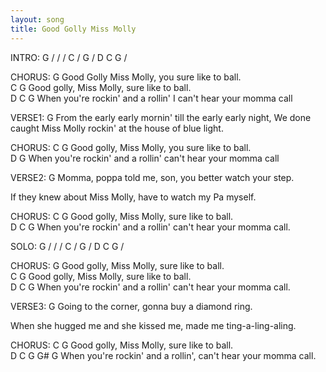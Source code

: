 ```yaml
---
layout: song
title: Good Golly Miss Molly
---
```

INTRO:
G  /  /  /
C  /  G  /
D  C  G  /
 
CHORUS:
                G
Good Golly Miss Molly, you sure like to ball.             
C                   G
Good golly, Miss Molly, sure like to ball.                       
D      C                        G
When you're rockin' and a rollin' I can't hear your momma call 

VERSE1:
         G
From the early early mornin' till the early early night, 
We done caught Miss Molly rockin' at the house of blue light.
 
CHORUS:
                 C                       G
Good golly, Miss Molly, you sure like to ball.                         
D                             G
When you're rockin' and a rollin' can't hear your momma call 

VERSE2:
G
Momma, poppa told me, son, you better watch your step.
 
If they knew about Miss Molly, have to watch my Pa myself.
 
CHORUS:
                 C                   G
Good golly, Miss Molly, sure like to ball.                          
D      C                       G
When you're rockin' and a rollin' can't hear your momma call. 

SOLO:
G  /  /  /
C  /  G  /
D  C  G  /
 
CHORUS:
                 G
Good golly, Miss Molly, sure like to ball.         
C                   G
Good golly, Miss Molly, sure like to ball.                  
D      C                       G
When you're rockin' and a rollin' can't hear your momma call. 

VERSE3:
G
Going to the corner, gonna buy a diamond ring.
 
When she hugged me and she kissed me, made me ting-a-ling-aling.
 
CHORUS:
                 C                   G
Good golly, Miss Molly, sure like to ball.                          
D       C                      G     G#  G
When you're rockin' and a rollin', can't hear your momma call.